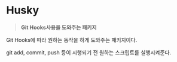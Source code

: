 # Husky
  > **Git Hooks사용을 도와주는 패키지**  
	
  Git Hooks에 따라 원하는 동작을 하게 도와주는 패키지이다.

  git add, commit, push 등이 시행되기 전 원하는 스크립트를 실행시켜준다.